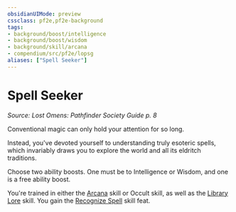 ```yaml
---
obsidianUIMode: preview
cssclass: pf2e,pf2e-background
tags:
- background/boost/intelligence
- background/boost/wisdom
- background/skill/arcana
- compendium/src/pf2e/lopsg
aliases: ["Spell Seeker"]
---
```

# Spell Seeker
*Source: Lost Omens: Pathfinder Society Guide p. 8*  

Conventional magic can only hold your attention for so long.

Instead, you've devoted yourself to understanding truly esoteric spells, which invariably draws you to explore the world and all its eldritch traditions.

Choose two ability boosts. One must be to Intelligence or Wisdom, and one is a free ability boost.

You're trained in either the [Arcana](compendium/skills.md#Arcana) skill or Occult skill, as well as the [Library Lore](compendium/skills.md#Lore) skill. You gain the [Recognize Spell](compendium/feats/recognize-spell.md) skill feat.